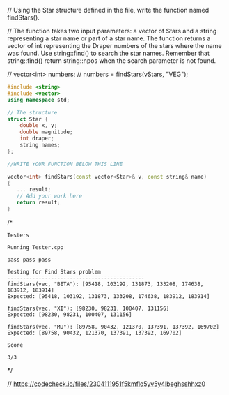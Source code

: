 // Using the Star structure defined in the file, write the function named findStars().

// The function takes two input parameters: a vector of Stars and a string representing a star name or part of a star name. The function returns a vector of int representing the Draper numbers of the stars where the name was found. Use string::find() to search the star names. Remember that string::find() return string::npos when the search parameter is not found.

// vector\<int\> numbers;
// numbers = findStars(vStars, "VEG");

```cpp
#include <string>
#include <vector>
using namespace std;

// The structure
struct Star {
    double x, y;
    double magnitude;
    int draper;
    string names;
};

//WRITE YOUR FUNCTION BELOW THIS LINE

vector<int> findStars(const vector<Star>& v, const string& name)
{
   ... result;
   // Add your work here
   return result;
}
```

/*
```text
Testers

Running Tester.cpp

pass pass pass

Testing for Find Stars problem
--------------------------------------------
findStars(vec, "BETA"): [95418, 103192, 131873, 133208, 174638, 183912, 183914]
Expected: [95418, 103192, 131873, 133208, 174638, 183912, 183914]

findStars(vec, "XI"): [98230, 98231, 100407, 131156]
Expected: [98230, 98231, 100407, 131156]

findStars(vec, "MU"): [89758, 90432, 121370, 137391, 137392, 169702]
Expected: [89758, 90432, 121370, 137391, 137392, 169702]

Score

3/3
```
\*/

// https://codecheck.io/files/2304111951f5kmflo5yv5y4lbeghsshhxz0